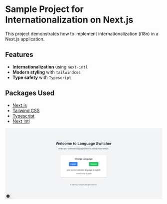 # Sample Project for Internationalization on Next.js

This project demonstrates how to implement internationalization (i18n) in a Next.js application.

## Features

- **Internationalization** using `next-intl`
- **Modern styling** with `tailwindcss`
- **Type safety** with `Typescript`

## Packages Used

- [Next.js](https://nextjs.org/)
- [Tailwind CSS](https://tailwindcss.com/)
- [Typescript](https://www.typescriptlang.org/)
- [Next Intl](https://next-intl.dev/docs/getting-started/app-router/without-i18n-routing)
 

![alt text](image.png)